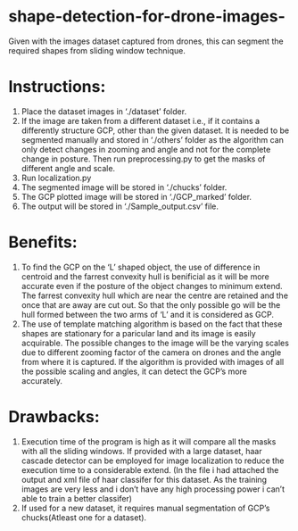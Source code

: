 # shape-detection-for-drone-images-
Given with the images dataset captured from drones, this can segment the required shapes from sliding window technique.

# Instructions:
1. Place the dataset images in ‘./dataset’ folder.
2. If the image are taken from a different dataset i.e., if it contains a differently structure
GCP, other than the given dataset. It is needed to be segmented manually and stored in
‘./others’ folder as the algorithm can only detect changes in zooming and angle and not for
the complete change in posture. Then run preprocessing.py to get the masks of different
angle and scale.
3. Run localization.py
4. The segmented image will be stored in ‘./chucks’ folder.
5. The GCP plotted image will be stored in ‘./GCP_marked’ folder.
6. The output will be stored in ‘./Sample_output.csv’ file.

# Benefits:
1. To find the GCP on the ‘L’ shaped object, the use of difference in centroid and the farrest
convexity hull is benificial as it will be more accurate even if the posture of the object
changes to minimum extend. The farrest convexity hull which are near the centre are
retained and the once that are away are cut out. So that the only possible go will be the hull
formed between the two arms of ‘L’ and it is considered as GCP.
2. The use of template matching algorithm is based on the fact that these shapes are stationary
for a paricular land and its image is easily acquirable. The possible changes to the image
will be the varying scales due to different zooming factor of the camera on drones and the
angle from where it is captured. If the algorithm is provided with images of all the possible
scaling and angles, it can detect the GCP’s more accurately.

# Drawbacks:
1. Execution time of the program is high as it will compare all the masks with all the sliding
windows. If provided with a large dataset, haar cascade detector can be employed for image
localization to reduce the execution time to a considerable extend.
(In the file i had attached the output and xml file of haar classifer for this dataset. As the
training images are very less and i don’t have any high processing power i can’t able to train
a better classifer)
2. If used for a new dataset, it requires manual segmentation of GCP’s chucks(Atleast one for a
dataset).

